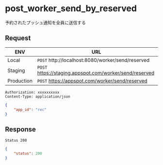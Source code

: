 # post_worker_send_by_reserved

予約されたプッシュ通知を全員に送信する

## Request

|ENV|URL|
|---|---|
|Local|`POST` http://localhost:8080/worker/send/reserved|
|Staging|`POST` https://staging.appspot.com/worker/send/reserved|
|Production|`POST` https://appspot.com/worker/send/reserved|

```
Authorization: xxxxxxxxxx
Content-Type: application/json
```
```json
{
    "app_id": "rec"
}
```

## Response

```
Status 200
```
```json
{
    "status": 200
}
```

